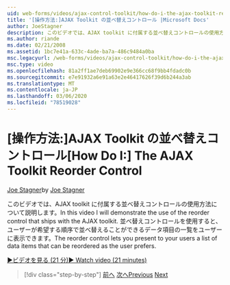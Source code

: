 ```yaml
---
uid: web-forms/videos/ajax-control-toolkit/how-do-i-the-ajax-toolkit-reorder-control
title: '[操作方法:]AJAX Toolkit の並べ替えコントロール |Microsoft Docs'
author: JoeStagner
description: このビデオでは、AJAX toolkit に付属する並べ替えコントロールの使用方法について説明します。 並べ替えコントロールを使用すると、ユーザーにリスト o を表示させることができます...
ms.author: riande
ms.date: 02/21/2008
ms.assetid: 1bc7e41a-633c-4ade-ba7a-486c9484a0ba
msc.legacyurl: /web-forms/videos/ajax-control-toolkit/how-do-i-the-ajax-toolkit-reorder-control
msc.type: video
ms.openlocfilehash: 81a2ff1ae7deb69902e9e366cc68f9bb4fdadc0b
ms.sourcegitcommit: e7e91932a6e91a63e2e46417626f39d6b244a3ab
ms.translationtype: MT
ms.contentlocale: ja-JP
ms.lasthandoff: 03/06/2020
ms.locfileid: "78519028"
---
```

# <a name="how-do-i-the-ajax-toolkit-reorder-control"></a><span data-ttu-id="3a40e-104">[操作方法:]AJAX Toolkit の並べ替えコントロール</span><span class="sxs-lookup"><span data-stu-id="3a40e-104">[How Do I:] The AJAX Toolkit Reorder Control</span></span>

<span data-ttu-id="3a40e-105">[Joe Stagner](https://github.com/JoeStagner)</span><span class="sxs-lookup"><span data-stu-id="3a40e-105">by [Joe Stagner](https://github.com/JoeStagner)</span></span>

<span data-ttu-id="3a40e-106">このビデオでは、AJAX toolkit に付属する並べ替えコントロールの使用方法について説明します。</span><span class="sxs-lookup"><span data-stu-id="3a40e-106">In this video I will demonstrate the use of the reorder control that ships with the AJAX toolkit.</span></span> <span data-ttu-id="3a40e-107">並べ替えコントロールを使用すると、ユーザーが希望する順序で並べ替えることができるデータ項目の一覧をユーザーに表示できます。</span><span class="sxs-lookup"><span data-stu-id="3a40e-107">The reorder control lets you present to your users a list of data items that can be reordered as the user prefers.</span></span>

[<span data-ttu-id="3a40e-108">&#9654;ビデオを見る (21 分)</span><span class="sxs-lookup"><span data-stu-id="3a40e-108">&#9654; Watch video (21 minutes)</span></span>](https://channel9.msdn.com/Blogs/ASP-NET-Site-Videos/how-do-i-the-ajax-toolkit-reorder-control)

> [!div class="step-by-step"]
> <span data-ttu-id="3a40e-109">[前へ](how-do-i-use-the-aspnet-ajax-updatepanelanimation-extender.md)
> [次へ](utilize-the-ajax-rating-control-in-the-aspnet-toolkit.md)</span><span class="sxs-lookup"><span data-stu-id="3a40e-109">[Previous](how-do-i-use-the-aspnet-ajax-updatepanelanimation-extender.md)
[Next](utilize-the-ajax-rating-control-in-the-aspnet-toolkit.md)</span></span>
